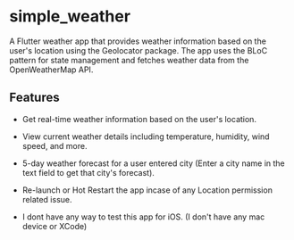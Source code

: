 # simple_weather

A Flutter weather app that provides weather information based on the user's location using the Geolocator package. The app uses the BLoC pattern for state management and fetches weather data from the OpenWeatherMap API.

## Features

- Get real-time weather information based on the user's location.
- View current weather details including temperature, humidity, wind speed, and more.
- 5-day weather forecast for a user entered city (Enter a city name in the text field to get that city's forecast).

- Re-launch or Hot Restart the app incase of any Location permission related issue.
- I dont have any way to test this app for iOS. (I don't have any mac device or XCode)